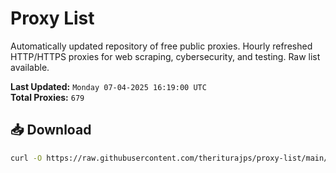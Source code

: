 # Proxy List

Automatically updated repository of free public proxies. Hourly refreshed HTTP/HTTPS proxies for web scraping, cybersecurity, and testing. Raw list available.

**Last Updated:** `Monday 07-04-2025 16:19:00 UTC`  
**Total Proxies:** `679`

## 📥 Download
```bash
curl -O https://raw.githubusercontent.com/theriturajps/proxy-list/main/proxies.txt
